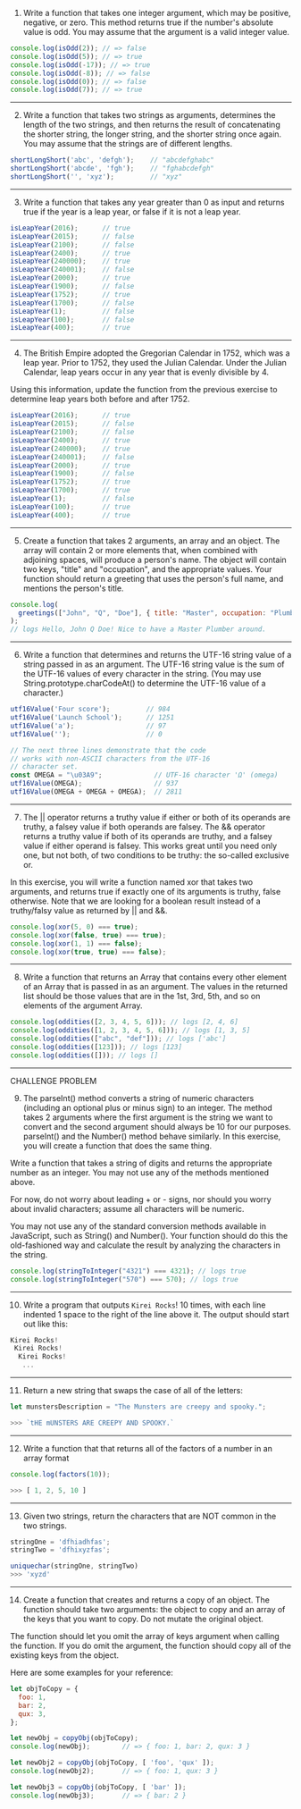 1. Write a function that takes one integer argument, which may be positive, negative, or zero. This method returns true if the number's absolute value is odd. You may assume that the argument is a valid integer value.

```javascript
console.log(isOdd(2)); // => false
console.log(isOdd(5)); // => true
console.log(isOdd(-17)); // => true
console.log(isOdd(-8)); // => false
console.log(isOdd(0)); // => false
console.log(isOdd(7)); // => true
```

___

2. Write a function that takes two strings as arguments, determines the length of the two strings, and then returns the result of concatenating the shorter string, the longer string, and the shorter string once again. You may assume that the strings are of different lengths.

```javascript 
shortLongShort('abc', 'defgh');    // "abcdefghabc"
shortLongShort('abcde', 'fgh');    // "fghabcdefgh"
shortLongShort('', 'xyz');         // "xyz"
```

___

3. Write a function that takes any year greater than 0 as input and returns true if the year is a leap year, or false if it is not a leap year.

```javascript 
isLeapYear(2016);      // true
isLeapYear(2015);      // false
isLeapYear(2100);      // false
isLeapYear(2400);      // true
isLeapYear(240000);    // true
isLeapYear(240001);    // false
isLeapYear(2000);      // true
isLeapYear(1900);      // false
isLeapYear(1752);      // true
isLeapYear(1700);      // false
isLeapYear(1);         // false
isLeapYear(100);       // false
isLeapYear(400);       // true
```

___

4. The British Empire adopted the Gregorian Calendar in 1752, which was a leap year. Prior to 1752, they used the Julian Calendar. Under the Julian Calendar, leap years occur in any year that is evenly divisible by 4.

Using this information, update the function from the previous exercise to determine leap years both before and after 1752.

```javascript 
isLeapYear(2016);      // true
isLeapYear(2015);      // false
isLeapYear(2100);      // false
isLeapYear(2400);      // true
isLeapYear(240000);    // true
isLeapYear(240001);    // false
isLeapYear(2000);      // true
isLeapYear(1900);      // false
isLeapYear(1752);      // true
isLeapYear(1700);      // true
isLeapYear(1);         // false
isLeapYear(100);       // true
isLeapYear(400);       // true
```


___

5. Create a function that takes 2 arguments, an array and an object. The array will contain 2 or more elements that, when combined with adjoining spaces, will produce a person's name. The object will contain two keys, "title" and "occupation", and the appropriate values. Your function should return a greeting that uses the person's full name, and mentions the person's title.

```javascript 
console.log(
  greetings(["John", "Q", "Doe"], { title: "Master", occupation: "Plumber" })
);
// logs Hello, John Q Doe! Nice to have a Master Plumber around.
```

___

6. Write a function that determines and returns the UTF-16 string value of a string passed in as an argument. The UTF-16 string value is the sum of the UTF-16 values of every character in the string. (You may use String.prototype.charCodeAt() to determine the UTF-16 value of a character.)

```javascript 
utf16Value('Four score');         // 984
utf16Value('Launch School');      // 1251
utf16Value('a');                  // 97
utf16Value('');                   // 0

// The next three lines demonstrate that the code
// works with non-ASCII characters from the UTF-16
// character set.
const OMEGA = "\u03A9";             // UTF-16 character 'Ω' (omega)
utf16Value(OMEGA);                  // 937
utf16Value(OMEGA + OMEGA + OMEGA);  // 2811
```

___

7. The || operator returns a truthy value if either or both of its operands are truthy, a falsey value if both operands are falsey. The && operator returns a truthy value if both of its operands are truthy, and a falsey value if either operand is falsey. This works great until you need only one, but not both, of two conditions to be truthy: the so-called exclusive or.

In this exercise, you will write a function named xor that takes two arguments, and returns true if exactly one of its arguments is truthy, false otherwise. Note that we are looking for a boolean result instead of a truthy/falsy value as returned by || and &&.

```javascript 
console.log(xor(5, 0) === true);
console.log(xor(false, true) === true);
console.log(xor(1, 1) === false);
console.log(xor(true, true) === false);
```

___

8. Write a function that returns an Array that contains every other element of an Array that is passed in as an argument. The values in the returned list should be those values that are in the 1st, 3rd, 5th, and so on elements of the argument Array.

```javascript 
console.log(oddities([2, 3, 4, 5, 6])); // logs [2, 4, 6]
console.log(oddities([1, 2, 3, 4, 5, 6])); // logs [1, 3, 5]
console.log(oddities(["abc", "def"])); // logs ['abc']
console.log(oddities([123])); // logs [123]
console.log(oddities([])); // logs []
```

___
CHALLENGE PROBLEM

9. The parseInt() method converts a string of numeric characters (including an optional plus or minus sign) to an integer. The method takes 2 arguments where the first argument is the string we want to convert and the second argument should always be 10 for our purposes. parseInt() and the Number() method behave similarly. In this exercise, you will create a function that does the same thing.

Write a function that takes a string of digits and returns the appropriate number as an integer. You may not use any of the methods mentioned above.

For now, do not worry about leading + or - signs, nor should you worry about invalid characters; assume all characters will be numeric.

You may not use any of the standard conversion methods available in JavaScript, such as String() and Number(). Your function should do this the old-fashioned way and calculate the result by analyzing the characters in the string.

```javascript
console.log(stringToInteger("4321") === 4321); // logs true
console.log(stringToInteger("570") === 570); // logs true
```

___

10. Write a program that outputs `Kirei Rocks`! 10 times, with each line indented 1 space to the right of the line above it. The output should start out like this:

```javascript 
Kirei Rocks!
 Kirei Rocks!
  Kirei Rocks!
   ...
```

___

11. Return a new string that swaps the case of all of the letters:


```javascript 
let munstersDescription = "The Munsters are creepy and spooky.";

>>> `tHE mUNSTERS ARE CREEPY AND SPOOKY.`
```

___

12. Write a function that that returns all of the factors of a number in an array format


```javascript 
console.log(factors(10));

>>> [ 1, 2, 5, 10 ]
```

___

13. Given two strings, return the characters that are NOT common in the two strings.

```javascript 
stringOne = 'dfhiadhfas';
stringTwo = 'dfhixyzfas';

uniquechar(stringOne, stringTwo) 
>>> 'xyzd'
```
___

14. Create a function that creates and returns a copy of an object. The function should take two arguments: the object to copy and an array of the keys that you want to copy. Do not mutate the original object.

The function should let you omit the array of keys argument when calling the function. If you do omit the argument, the function should copy all of the existing keys from the object.

Here are some examples for your reference:


```javascript 
let objToCopy = {
  foo: 1,
  bar: 2,
  qux: 3,
};

let newObj = copyObj(objToCopy);
console.log(newObj);        // => { foo: 1, bar: 2, qux: 3 }

let newObj2 = copyObj(objToCopy, [ 'foo', 'qux' ]);
console.log(newObj2);       // => { foo: 1, qux: 3 }

let newObj3 = copyObj(objToCopy, [ 'bar' ]);
console.log(newObj3);       // => { bar: 2 }
```